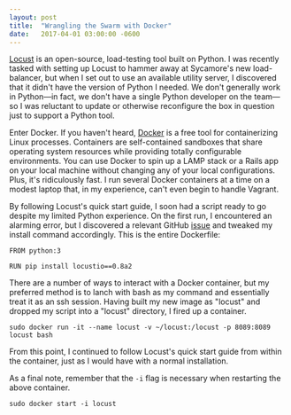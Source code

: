 ```yaml
---
layout: post
title:  "Wrangling the Swarm with Docker"
date:   2017-04-01 03:00:00 -0600
---
```


[Locust](http://locust.io) is an open-source, load-testing tool built on Python. I was recently tasked with setting up Locust to hammer away at Sycamore's new load-balancer, but when I set out to use an available utility server, I discovered that it didn't have the version of Python I needed. We don't generally work in Python&mdash;in fact, we don't have a single Python developer on the team&mdash;so I was reluctant to update or otherwise reconfigure the box in question just to support a Python tool.

Enter Docker. If you haven't heard, [Docker](https://www.docker.com/what-docker) is a free tool for containerizing Linux processes. Containers are self-contained sandboxes that share operating system resources while providing totally configurable environments. You can use Docker to spin up a LAMP stack or a Rails app on your local machine without changing any of your local configurations. Plus, it's ridiculously fast. I run several Docker containers at a time on a modest laptop that, in my experience, can't even begin to handle Vagrant.

By following Locust's quick start guide, I soon had a script ready to go despite my limited Python experience. On the first run, I encountered an alarming error, but I discovered a relevant GitHub [issue](https://github.com/locustio/locust/issues/310) and tweaked my install command accordingly. This is the entire Dockerfile:

```
FROM python:3

RUN pip install locustio==0.8a2
```

There are a number of ways to interact with a Docker container, but my preferred method is to lanch with bash as my command and essentially treat it as an ssh session. Having built my new image as "locust" and dropped my script into a "locust" directory, I fired up a container.

```
sudo docker run -it --name locust -v ~/locust:/locust -p 8089:8089 locust bash
```

From this point, I continued to follow Locust's quick start guide from within the container, just as I would have with a normal installation.

As a final note, remember that the `-i` flag is necessary when restarting the above container.
```
sudo docker start -i locust
```
